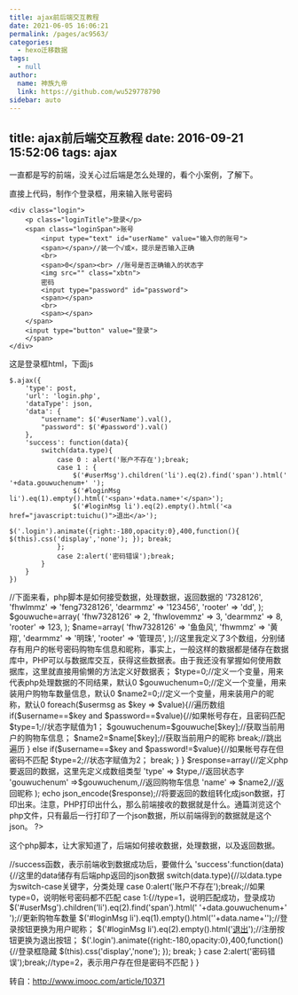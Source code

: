 ```yaml
---
title: ajax前后端交互教程
date: 2021-06-05 16:06:21
permalink: /pages/ac9563/
categories: 
  - hexo迁移数据
tags: 
  - null
author: 
  name: 神族九帝
  link: https://github.com/wu529778790
sidebar: auto
---
```

title: ajax前后端交互教程
date: 2016-09-21 15:52:06
tags: ajax
---


一直都是写的前端，没关心过后端是怎么处理的，看个小案例，了解下。

<!--more-->

直接上代码，制作个登录框，用来输入账号密码

    <div class="login">
        <p class="loginTitle">登录</p>
        <span class="loginSpan">账号
            <input type="text" id="userName" value="输入你的账号">
            <span></span>//装一个√或×，提示是否输入正确
            <br>
            <span>0</span><br> //账号是否正确输入的状态字
            <img src="" class="xbtn">
            密码
            <input type="password" id="password">
            <span></span>
            <br>
            <span></span>
        </span>
        <input type="button" value="登录">
        </span>
    </div>


这是登录框html，下面js

    $.ajax({
        'type': post,
        'url': 'login.php',
        'dataType': json,
        'data': {
            "username": $('#userName').val(),
            "password": $('#password').val()
        },
        'success': function(data){
            switch(data.type){
                case 0 : alert('账户不存在');break;
                case 1 : {
                    $('#userMsg').children('li').eq(2).find('span').html(' '+data.gouwuchenum+' '); 
                    $('#loginMsg li').eq(1).empty().html('<span>'+data.name+'</span>'); 
                    $('#loginMsg li').eq(2).empty().html('<a href="javascript:tuichu()">退出</a>');
                    $('.login').animate({right:-180,opacity:0},400,function(){ $(this).css('display','none'); }); break;
                };
                case 2:alert('密码错误');break;
            }
        }
    })

//下面来看，php脚本是如何接受数据，处理数据，返回数据的
    <?php
        $username=$_POST['username'];
        $password=$_POST['password'];//根据不同的方法，php会把接收的数据储存在$_POST/$_GET这样的全局变量中，前面的ajax我们用的是post方法，所以这里用$_POST接收数据
        $usermsg =array(
            'fhw7328126' => '7328126',
            'fhwlmmz' => 'feng7328126',
            'dearmmz' => '123456',
            'rooter' => 'dd',
        );
        $gouwuche=array(
            'fhw7328126' => 2,
            'fhwlovemmz' => 3,
            'dearmmz' => 8,
            'rooter' => 123,
        );
        $name=array(
            'fhw7328126' => '鱼鱼风',
            'fhwmmz' => '黄翔',
            'dearmmz' => '明珠',
            'rooter' => '管理员',
        );//这里我定义了3个数组，分别储存有用户的帐号密码购物车信息和昵称，事实上，一般这样的数据都是储存在数据库中，PHP可以与数据库交互，获得这些数据表。由于我还没有掌握如何使用数据库，这里就直接用偷懒的方法定义好数据表；
        $type=0;//定义一个变量，用来代表php处理数据的不同结果，默认0
        $gouwuchenum=0;//定义一个变量，用来装用户购物车数量信息，默认0
        $name2=0;//定义一个变量，用来装用户的昵称，默认0
        foreach($usermsg as $key => $value){//遍历数组
            if($username==$key and $password==$value){//如果帐号存在，且密码匹配
                $type=1;//状态字赋值为1；
                $gouwuchenum=$gouwuche[$key];//获取当前用户的购物车信息；
                $name2=$name[$key];//获取当前用户的昵称
                break;//跳出遍历
            }
            else if($username==$key and $password!=$value){//如果帐号存在但密码不匹配
                $type=2;//状态字赋值为2；
                break;
            }
        }
        $response=array(//定义php要返回的数据，这里先定义成数组类型
            'type' => $type,//返回状态字
            'gouwuchenum' =>$gouwuchenum,//返回购物车信息
            'name' => $name2,//返回昵称
        );
        echo json_encode($response);//将要返回的数组转化成json数据，打印出来。注意，PHP打印出什么，那么前端接收的数据就是什么。通篇浏览这个php文件，只有最后一行打印了一个json数据，所以前端得到的数据就是这个json。
    ?>


这个php脚本，让大家知道了，后端如何接收数据，处理数据，以及返回数据。

//success函数，表示前端收到数据成功后，要做什么
    'success':function(data){//这里的data储存有后端php返回的json数据
            switch(data.type){//以data.type为switch-case关键字，分类处理
                case 0:alert('账户不存在');break;//如果type=0，说明帐号密码都不匹配
                case 1:{//type=1，说明匹配成功，登录成功
                    $('#userMsg').children('li').eq(2).find('span').html(' '+data.gouwuchenum+' ');//更新购物车数量
                    $('#loginMsg li').eq(1).empty().html('<span>'+data.name+'</span>');//登录按钮更换为用户昵称；
                    $('#loginMsg li').eq(2).empty().html('<a href="javascript:tuichu()">退出</a>');//注册按钮更换为退出按钮；
                    $('.login').animate({right:-180,opacity:0},400,function(){//登录框隐藏
                        $(this).css('display','none');
                    });
                    break;
                }
                case 2:alert('密码错误');break;//type=2，表示用户存在但是密码不匹配
            }
        }


转自：http://www.imooc.com/article/10371

